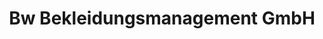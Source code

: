 ---
title: "Bw Bekleidungsmanagement GmbH"
url: /hamburg/bw-bekleidungsmanagement-gmbh/
shop: Kleidung
---